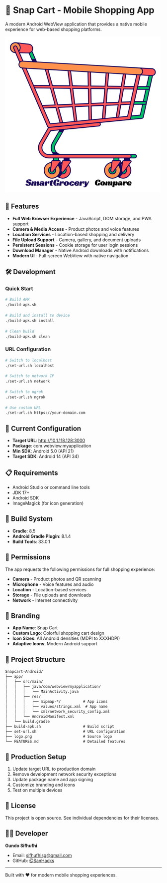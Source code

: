 # 🛒 Snap Cart - Mobile Shopping App

A modern Android WebView application that provides a native mobile experience for web-based shopping platforms.

![Snap Cart Logo](logo.png)

## 📱 Features

- **Full Web Browser Experience** - JavaScript, DOM storage, and PWA support
- **Camera & Media Access** - Product photos and voice features
- **Location Services** - Location-based shopping and delivery
- **File Upload Support** - Camera, gallery, and document uploads
- **Persistent Sessions** - Cookie storage for user login sessions
- **Download Manager** - Native Android downloads with notifications
- **Modern UI** - Full-screen WebView with native navigation

## 🛠️ Development

### Quick Start

```bash
# Build APK
./build-apk.sh

# Build and install to device
./build-apk.sh install

# Clean build
./build-apk.sh clean
```

### URL Configuration

```bash
# Switch to localhost
./set-url.sh localhost

# Switch to network IP
./set-url.sh network

# Switch to ngrok
./set-url.sh ngrok

# Use custom URL
./set-url.sh https://your-domain.com
```

## 🎯 Current Configuration

- **Target URL**: http://10.1.118.128:3000
- **Package**: com.webview.myapplication
- **Min SDK**: Android 5.0 (API 21)
- **Target SDK**: Android 14 (API 34)

## 📋 Requirements

- Android Studio or command line tools
- JDK 17+
- Android SDK
- ImageMagick (for icon generation)

## 🔧 Build System

- **Gradle**: 8.5
- **Android Gradle Plugin**: 8.1.4
- **Build Tools**: 33.0.1

## 📱 Permissions

The app requests the following permissions for full shopping experience:

- **Camera** - Product photos and QR scanning
- **Microphone** - Voice features and audio
- **Location** - Location-based services
- **Storage** - File uploads and downloads
- **Network** - Internet connectivity

## 🎨 Branding

- **App Name**: Snap Cart
- **Custom Logo**: Colorful shopping cart design
- **Icon Sizes**: All Android densities (MDPI to XXXHDPI)
- **Adaptive Icons**: Modern Android support

## 📁 Project Structure

```
Snapcart-Android/
├── app/
│   ├── src/main/
│   │   ├── java/com/webview/myapplication/
│   │   │   └── MainActivity.java
│   │   ├── res/
│   │   │   ├── mipmap-*/          # App icons
│   │   │   ├── values/strings.xml  # App name
│   │   │   └── xml/network_security_config.xml
│   │   └── AndroidManifest.xml
│   └── build.gradle
├── build-apk.sh                   # Build script
├── set-url.sh                     # URL configuration
├── logo.png                       # Source logo
└── FEATURES.md                    # Detailed features
```

## 🚀 Production Setup

1. Update target URL to production domain
2. Remove development network security exceptions
3. Update package name and app signing
4. Customize branding and icons
5. Test on multiple devices

## 📄 License

This project is open source. See individual dependencies for their licenses.

## 👨‍💻 Developer

**Gundo Sifhufhi**
- Email: sifhufhisg@gmail.com
- GitHub: [@SanHacks](https://github.com/SanHacks)

---

Built with ❤️ for modern mobile shopping experiences.